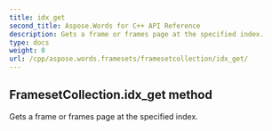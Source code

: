 ```yaml
---
title: idx_get
second_title: Aspose.Words for C++ API Reference
description: Gets a frame or frames page at the specified index. 
type: docs
weight: 0
url: /cpp/aspose.words.framesets/framesetcollection/idx_get/
---
```

## FramesetCollection.idx_get method


Gets a frame or frames page at the specified index. 

